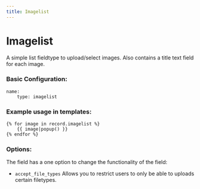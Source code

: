 ```yaml
---
title: Imagelist
---
```

Imagelist
=========

A simple list fieldtype to upload/select images. Also contains a title text
field for each image.

### Basic Configuration:

```
name:
    type: imagelist
```

### Example usage in templates:

```
{% for image in record.imagelist %}
    {{ image|popup() }}
{% endfor %}
```

### Options:

The field has a one option to change the functionality of the field:

* `accept_file_types` Allows you to restrict users to only be able to uploads
  certain filetypes.
